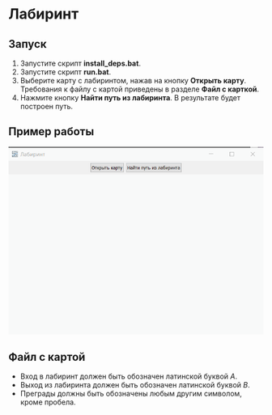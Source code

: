 # Лабиринт

## Запуск

1. Запустите скрипт **install_deps.bat**.
2. Запустите скрипт **run.bat**.
3. Выберите карту с лабиринтом, нажав на кнопку **Открыть карту**. Требования к файлу с картой приведены в разделе **Файл с карткой**.
4. Нажмите кнопку **Найти путь из лабиринта**. В результате будет построен путь.

## Пример работы

![example](resources/example.gif)

## Файл с картой

- Вход в лабиринт должен быть обозначен латинской буквой *A*.
- Выход из лабиринта должен быть обозначен латинской буквой *B*.
- Преграды должны быть обозначены любым другим символом, кроме пробела.
